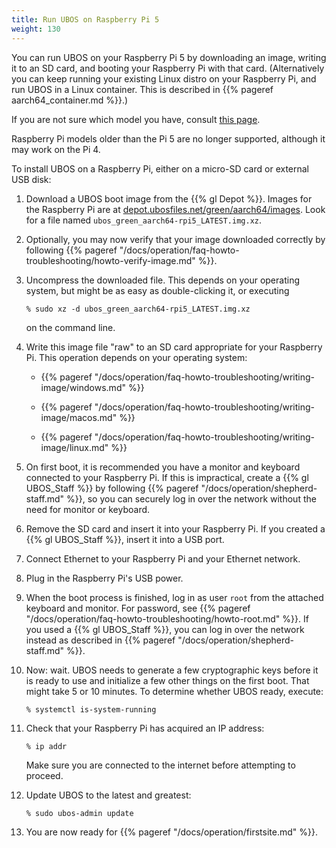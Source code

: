```yaml
---
title: Run UBOS on Raspberry Pi 5
weight: 130
---
```


You can run UBOS on your Raspberry Pi 5 by downloading an image, writing it to
an SD card, and booting your Raspberry Pi with that card. (Alternatively you can keep
running your existing Linux distro on your Raspberry Pi, and run UBOS in a Linux container.
This is described in {{% pageref aarch64_container.md %}}.)

If you are not sure which model you have, consult
[this page](http://www.raspberrypi.org/products/).

Raspberry Pi models older than the Pi 5 are no longer supported, although it may work
on the Pi 4.

To install UBOS on a Raspberry Pi, either on a micro-SD card or external USB disk:

1. Download a UBOS boot image from the {{% gl Depot %}}.
   Images for the Raspberry Pi are at
   [depot.ubosfiles.net/green/aarch64/images](http://depot.ubosfiles.net/green/aarch64/images).
   Look for a file named ``ubos_green_aarch64-rpi5_LATEST.img.xz``.

1. Optionally, you may now verify that your image downloaded correctly by following
   {{% pageref "/docs/operation/faq-howto-troubleshooting/howto-verify-image.md" %}}.

1. Uncompress the downloaded file. This depends on your operating system, but might be as
   easy as double-clicking it, or executing

   ```
   % sudo xz -d ubos_green_aarch64-rpi5_LATEST.img.xz
   ```

   on the command line.

1. Write this image file "raw" to an SD card appropriate for your Raspberry Pi. This
   operation depends on your operating system:

   * {{% pageref "/docs/operation/faq-howto-troubleshooting/writing-image/windows.md" %}}

   * {{% pageref "/docs/operation/faq-howto-troubleshooting/writing-image/macos.md" %}}

   * {{% pageref "/docs/operation/faq-howto-troubleshooting/writing-image/linux.md" %}}

1. On first boot, it is recommended you have a monitor and keyboard connected to your
   Raspberry Pi. If this is impractical, create a {{% gl UBOS_Staff %}} by following
   {{% pageref "/docs/operation/shepherd-staff.md" %}}, so you can securely log in over the
   network without the need for monitor or keyboard.

1. Remove the SD card and insert it into your Raspberry Pi. If you created a
   {{% gl UBOS_Staff %}}, insert it into a USB port.

1. Connect Ethernet to your Raspberry Pi and your Ethernet network.

1. Plug in the Raspberry Pi's USB power.

1. When the boot process is finished, log in as user ``root`` from the attached keyboard
   and monitor. For password, see {{% pageref "/docs/operation/faq-howto-troubleshooting/howto-root.md" %}}.
   If you used a {{% gl UBOS_Staff %}}, you can log in over the network instead as described in
   {{% pageref "/docs/operation/shepherd-staff.md" %}}.

1. Now: wait. UBOS needs to generate a few cryptographic keys before it is ready to use
   and initialize a few other things on the first boot. That might take 5 or 10 minutes.
   To determine whether UBOS ready, execute:

   ```
   % systemctl is-system-running
   ```

1. Check that your Raspberry Pi has acquired an IP address:

   ```
   % ip addr
   ```

   Make sure you are connected to the internet before attempting to proceed.

1. Update UBOS to the latest and greatest:

   ```
   % sudo ubos-admin update
   ```

1. You are now ready for {{% pageref "/docs/operation/firstsite.md" %}}.

